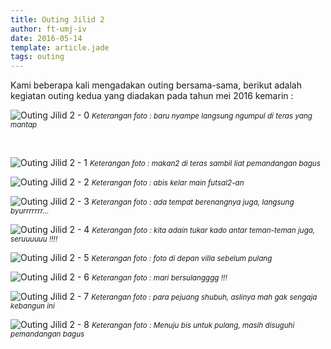 ```yaml
---
title: Outing Jilid 2
author: ft-umj-iv
date: 2016-05-14
template: article.jade
tags: outing
---
```


Kami beberapa kali mengadakan outing bersama-sama, berikut adalah kegiatan outing kedua yang diadakan pada tahun mei 2016 kemarin :

![Outing Jilid 2 - 0](outing-2-0.jpg)
<small>_Keterangan foto : baru nyampe langsung ngumpul di teras yang mantap_</small>

<br/>
<div class="more"></div>

![Outing Jilid 2 - 1](outing-2-1.jpg)
<small>_Keterangan foto : makan2 di teras sambil liat pemandangan bagus_</small>

![Outing Jilid 2 - 2](outing-2-2.jpg)
<small>_Keterangan foto : abis kelar main futsal2-an_</small>

![Outing Jilid 2 - 3](outing-2-3.jpg)
<small>_Keterangan foto : ada tempat berenangnya juga, langsung byurrrrrrr..._</small>

![Outing Jilid 2 - 4](outing-2-4.jpg)
<small>_Keterangan foto : kita adain tukar kado antar teman-teman juga, seruuuuuu !!!!_</small>

![Outing Jilid 2 - 5](outing-2-5.jpg)
<small>_Keterangan foto : foto di depan villa sebelum pulang_</small>

![Outing Jilid 2 - 6](outing-2-6.jpg)
<small>_Keterangan foto : mari bersulangggg !!!_</small>

![Outing Jilid 2 - 7](outing-2-7.jpg)
<small>_Keterangan foto : para pejuang shubuh, aslinya mah gak sengaja kebangun ini_</small>

![Outing Jilid 2 - 8](outing-2-8.jpg)
<small>_Keterangan foto : Menuju bis untuk pulang, masih disuguhi pemandangan bagus_</small>